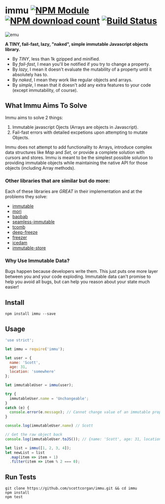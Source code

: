 # immu [![NPM Module](http://img.shields.io/npm/v/immu.svg?style=flat-square)](https://npmjs.org/package/immu) [![NPM download count](https://img.shields.io/npm/dm/immu.svg?style=flat-square)](https://npmjs.org/package/immu) [![Build Status](http://img.shields.io/travis/scottcorgan/immu.svg?style=flat-square)](https://travis-ci.org/scottcorgan/immu)

![emu](https://cloud.githubusercontent.com/assets/974723/9231290/4e67382c-40dc-11e5-84b4-fec141bc466d.jpg)

**A TINY, fail-fast, lazy, "naked", simple immutable Javascript objects library.**

* By *TINY*, less than 1k gzipped and minified.
* By *fail-fast*, I mean you'll be notified if you try to change a property.
* By *lazy*, I mean it doesn't evaluate the mutability of a property until it absolutely has to.
* By *naked*, I mean they work like regular objects and arrays.
* By *simple*, I mean that it doesn't add any extra features to your code (except immutability, of course).

## What Immu Aims To Solve

Immu aims to solve 2 things:

1. Immutable javascript Ojects (Arrays are objects in Javascript).
2. Fail-fast errors with detailed excpetions upon attempting to mutate Objects.

Immu does not attempt to add functionality to Arrays, introduce complex data structures like *Map* and *Set*, or provide a complete solution with cursors and stores. Immu is meant to be the simplest possible solution to providing immutable objects while maintaining the native API for those objects (including Array methods).

### Other libraries that are similar but do more:

Each of these libraries are *GREAT* in their implementation and at the problems they solve:

* [immutable](https://github.com/facebook/immutable-js)
* [mori](https://github.com/swannodette/mori)
* [baobab](https://github.com/Yomguithereal/baobab)
* [seamless-immutable](https://github.com/rtfeldman/seamless-immutable)
* [tcomb](https://github.com/gcanti/tcomb)
* [deep-freeze](https://www.npmjs.com/package/deep-freeze)
* [freezer](https://github.com/arqex/freezer)
* [icedam](https://github.com/winkler1/icedam)
* [immutable-store](https://github.com/christianalfoni/immutable-store)

### Why Use Immutable Data?

Bugs happen because developers write them. This just puts one more layer between you and your code exploding. Immutable data can't promise to help you avoid all bugs, but can help you reason about your state much easier!

## Install

```
npm install immu --save
```

## Usage

```js
'use strict';

let immu = require('immu');

let user = {
  name: 'Scott',
  age: 31,
  location: 'somewhere'
};

let immutableUser = immu(user);

try {
  immutableUser.name = 'Unchangeable';
}
catch (e) {
  console.error(e.message); // Cannot change value of an immutable property
}

console.log(immutableUser.name) // Scott

// Get the raw object back
console.log(immutableUser.toJS()); // {name: 'Scott', age: 31, location: 'somewhere'}

let list = immu([1, 2, 3, 4]);
let newList = list
  .map(item => item + 1)
  .filter(item => item % 2 === 0);
```

## Run Tests

```
git clone https://github.com/scottcorgan/immu.git && cd immu
npm install
npm test
```
